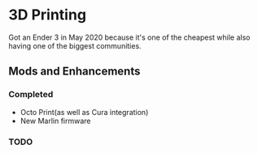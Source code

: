 # 3D Printing

Got an Ender 3 in May 2020 because it's one of the cheapest while also having one of the biggest communities.

## Mods and Enhancements

### Completed

- Octo Print(as well as Cura integration)
- New Marlin firmware

### TODO
